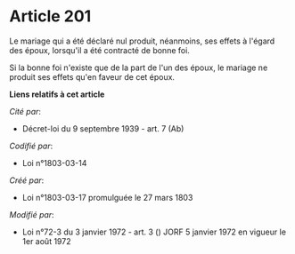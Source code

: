 # Article 201

Le mariage qui a été déclaré nul produit, néanmoins, ses effets à l'égard des époux, lorsqu'il a été contracté de bonne foi.

Si la bonne foi n'existe que de la part de l'un des époux, le mariage ne produit ses effets qu'en faveur de cet époux.

**Liens relatifs à cet article**

_Cité par_:

  - Décret-loi du 9 septembre 1939 - art. 7 (Ab)

_Codifié par_:

  - Loi n°1803-03-14

_Créé par_:

  - Loi n°1803-03-17 promulguée le 27 mars 1803

_Modifié par_:

  - Loi n°72-3 du 3 janvier 1972 - art. 3 () JORF 5 janvier 1972 en vigueur le 1er août 1972
